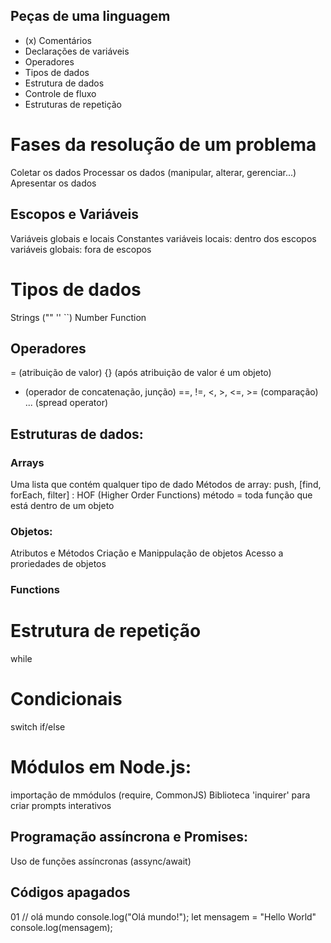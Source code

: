 ## Peças de uma linguagem

- (x) Comentários
- Declarações de variáveis
- Operadores
- Tipos de dados
- Estrutura de dados
- Controle de fluxo
- Estruturas de repetição

# Fases da resolução de um problema

Coletar os dados
Processar os dados (manipular, alterar, gerenciar...)
Apresentar os dados

## Escopos e Variáveis

Variáveis globais e locais
Constantes
variáveis locais: dentro dos escopos
variáveis globais: fora de escopos
# Tipos de dados

Strings ("" '' ``)
Number 
Function

## Operadores

= (atribuição de valor)
{} (após atribuição de valor é um objeto)
+ (operador de concatenação, junção)
==, !=, <, >, <=, >= (comparação)
... (spread operator)

## Estruturas de dados:

### Arrays

Uma lista que contém qualquer tipo de dado
Métodos de array: push, [find, forEach, filter] : HOF (Higher Order Functions)
método = toda função que está dentro de um objeto

### Objetos:

Atributos e Métodos
Criação e Manippulação de objetos
Acesso a proriedades de objetos

### Functions

# Estrutura de repetição

while

# Condicionais

switch
if/else

# Módulos em Node.js:

importação de mmódulos (require, CommonJS)
Biblioteca 'inquirer' para criar prompts interativos

## Programação assíncrona e Promises:

Uso de funções assíncronas (assync/await)


## Códigos apagados

01
// olá mundo
console.log("Olá mundo!");
 let mensagem = "Hello World"
 console.log(mensagem);